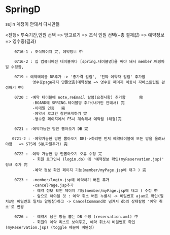 # SpringD
sujin 계정이 안돼서 다시만듦

<진행>
투숙기간,인원 선택 => 방고르기 => 조식 인원 선택(+총 결제값) => 예약정보 => 영수증(결과)

        0716-1 : 조식페이지 完, 예약정보 中
        
        0716-2 : 집 컴퓨터에선 테이블마다 [spring.테이블명]을 써야 돼서 member.매핑파일 수정함,
        
        0719 : 예약테이블 DB추가 -> '총가격 칼럼', '진짜 예약자 칼럼' 추가함
                영수증page까지 만들었음(예약정보 => 영수증 페이지 이동시 자바스트립트 완성하기 中)
                
        0720 : -예약 테이블에 note,reEmail 칼럼(요청사항) 추가함      完
                -BOARD에 SPRING.테이블명 추가(내거만 안돼서) 完
                -이메일 인증   完
                -예약시 로그인 창만뜨게하기 完
                -영수증 페이지에서 F5시 계속해서 예약됨 (해결)完
                
        0721 : -예약가능한 방만 뽑아오기 DB 完
        
       0721-2 : -예약가능한 방만 뽑아오기 DB(->하려면 먼저 예약테이블에 모든 방을 올려놔야함   => STS에 SQL파일추가) 完
       
        0722 : -예약 가능한 방 만뽑아오기 오류 수정 完
                - 회원 로그인시 (login.do) 에 '예약정보 확인(myReservation.jsp)' 링크 추가 完
                -예약 정보 확인 페이지 기능(member/myPage.jsp에 태그 ) 完
                
        0723 :  -member/login.jsp에 예약하기 버튼 추가
                -cancelPage.jsp추가
                - 예약 정보 확인 페이지 기능(member/myPage.jsp에 태그 ) 수정 中
                - 앞으로 해야될 것 : 예약 취소 버튼 누를시 -> 비밀번호 ajax로 확인(일치x면 비밀번호 일치x 알림창)하고 -> CancelCommand로 넘겨서 db의 상태칼럼 '예약 취소'로 변경

        0726 :  - 예약시 남은 방들 뽑는 DB 수정 (reservation.xml) 中
                - 회원의 예약 리스트 보여주고, 예약 취소시 비밀번호 확인(myReservation.jsp) (toggle 때문에 미완성)
